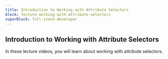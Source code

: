 ```yaml
---
title: Introduction to Working with Attribute Selectors
block: lecture-working-with-attribute-selectors
superBlock: full-stack-developer
---
```


## Introduction to Working with Attribute Selectors

In these lecture videos, you will learn about working with attribute selectors.
